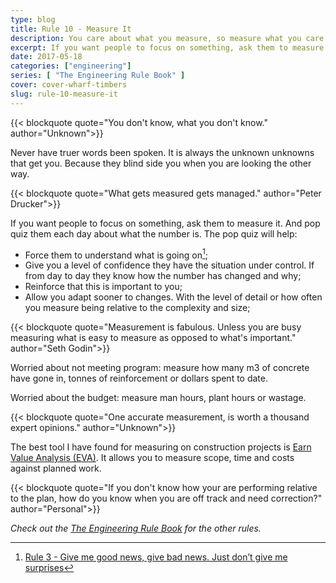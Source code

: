 ```yaml
---
type: blog
title: Rule 10 - Measure It
description: You care about what you measure, so measure what you care about.
excerpt: If you want people to focus on something, ask them to measure it. You care about what you measure, so measure what you care about.
date: 2017-05-18
categories: ["engineering"]
series: [ "The Engineering Rule Book" ]
cover: cover-wharf-timbers
slug: rule-10-measure-it
---
```


{{< blockquote quote="You don't know, what you don't know." author="Unknown">}}

Never have truer words been spoken. It is always the unknown unknowns that get you. Because they blind side you when you are looking the other way.

{{< blockquote quote="What gets measured gets managed." author="Peter Drucker">}}

If you want people to focus on something, ask them to measure it. And pop quiz them each day about what the number is. The pop quiz will help:

* Force them to understand what is going on[^rule3];
* Give you a level of confidence they have the situation under control. If from day to day they know how the number has changed and why;
* Reinforce that this is important to you;
* Allow you adapt sooner to changes. With the level of detail or how often you measure being relative to the complexity and size;

{{< blockquote quote="Measurement is fabulous. Unless you are busy measuring what is easy to measure as opposed to what's important." author="Seth Godin">}}

Worried about not meeting program: measure how many m3 of concrete have gone in, tonnes of reinforcement or dollars spent to date.

Worried about the budget: measure man hours, plant hours or wastage.

{{< blockquote quote="One accurate measurement, is worth a thousand expert opinions." author="Unknown">}}

The best tool I have found for measuring on construction projects is [Earn Value Analysis (EVA)](https://en.wikipedia.org/wiki/Earned_value_management). It allows you to measure scope, time and costs against planned work.

{{< blockquote quote="If you don't know how your are performing relative to the plan, how do you know when you are off track and need correction?" author="Personal">}}

_Check out the [The Engineering Rule Book](/series/the-engineering-rule-book) for the other rules._

[^rule3]: [Rule 3 - Give me good news, give bad news. Just don’t give me surprises](/blog/rule-3-dont-give-me-surprises)